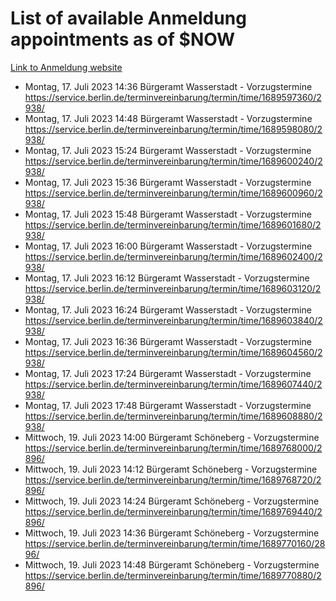 # List of available Anmeldung appointments as of $NOW
[Link to Anmeldung website](https://service.berlin.de/terminvereinbarung/termin/tag.php?termin=1&anliegen[]=120686&dienstleisterlist=122210,122217,327316,122219,327312,122227,327314,122231,327346,122243,327348,122254,122252,329742,122260,329745,122262,329748,122271,327278,122273,327274,122277,327276,330436,122280,327294,122282,327290,122284,327292,122291,327270,122285,327266,122286,327264,122296,327268,150230,329760,122297,327286,122294,327284,122312,329763,122314,329775,122304,327330,122311,327334,122309,327332,317869,122281,327352,122279,329772,122283,122276,327324,122274,327326,122267,329766,122246,327318,122251,327320,122257,327322,122208,327298,122226,327300&herkunft=http%3A%2F%2Fservice.berlin.de%2Fdienstleistung%2F120686%2F)
- Montag, 17. Juli 2023 14:36 Bürgeramt Wasserstadt - Vorzugstermine https://service.berlin.de/terminvereinbarung/termin/time/1689597360/2938/
- Montag, 17. Juli 2023 14:48 Bürgeramt Wasserstadt - Vorzugstermine https://service.berlin.de/terminvereinbarung/termin/time/1689598080/2938/
- Montag, 17. Juli 2023 15:24 Bürgeramt Wasserstadt - Vorzugstermine https://service.berlin.de/terminvereinbarung/termin/time/1689600240/2938/
- Montag, 17. Juli 2023 15:36 Bürgeramt Wasserstadt - Vorzugstermine https://service.berlin.de/terminvereinbarung/termin/time/1689600960/2938/
- Montag, 17. Juli 2023 15:48 Bürgeramt Wasserstadt - Vorzugstermine https://service.berlin.de/terminvereinbarung/termin/time/1689601680/2938/
- Montag, 17. Juli 2023 16:00 Bürgeramt Wasserstadt - Vorzugstermine https://service.berlin.de/terminvereinbarung/termin/time/1689602400/2938/
- Montag, 17. Juli 2023 16:12 Bürgeramt Wasserstadt - Vorzugstermine https://service.berlin.de/terminvereinbarung/termin/time/1689603120/2938/
- Montag, 17. Juli 2023 16:24 Bürgeramt Wasserstadt - Vorzugstermine https://service.berlin.de/terminvereinbarung/termin/time/1689603840/2938/
- Montag, 17. Juli 2023 16:36 Bürgeramt Wasserstadt - Vorzugstermine https://service.berlin.de/terminvereinbarung/termin/time/1689604560/2938/
- Montag, 17. Juli 2023 17:24 Bürgeramt Wasserstadt - Vorzugstermine https://service.berlin.de/terminvereinbarung/termin/time/1689607440/2938/
- Montag, 17. Juli 2023 17:48 Bürgeramt Wasserstadt - Vorzugstermine https://service.berlin.de/terminvereinbarung/termin/time/1689608880/2938/
- Mittwoch, 19. Juli 2023 14:00 Bürgeramt Schöneberg - Vorzugstermine https://service.berlin.de/terminvereinbarung/termin/time/1689768000/2896/
- Mittwoch, 19. Juli 2023 14:12 Bürgeramt Schöneberg - Vorzugstermine https://service.berlin.de/terminvereinbarung/termin/time/1689768720/2896/
- Mittwoch, 19. Juli 2023 14:24 Bürgeramt Schöneberg - Vorzugstermine https://service.berlin.de/terminvereinbarung/termin/time/1689769440/2896/
- Mittwoch, 19. Juli 2023 14:36 Bürgeramt Schöneberg - Vorzugstermine https://service.berlin.de/terminvereinbarung/termin/time/1689770160/2896/
- Mittwoch, 19. Juli 2023 14:48 Bürgeramt Schöneberg - Vorzugstermine https://service.berlin.de/terminvereinbarung/termin/time/1689770880/2896/
